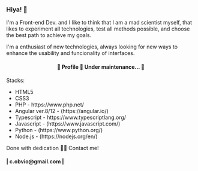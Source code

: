 ### Hiya! 👋

<!--
**radamesk9/radamesk9** is a ✨ _special_ ✨ repository because its `README.md` (this file) appears on your GitHub profile.

Here are some ideas to get you started:

- 🔭 I’m currently working on ...
- 🌱 I’m currently learning ...
- 👯 I’m looking to collaborate on ...
- 🤔 I’m looking for help with ...
- 💬 Ask me about ...
- 📫 How to reach me: ...| c.obvio@gmail.com |
- 😄 Pronouns: ...
- ⚡ Fun fact: ... Feito com dedicação por Radamés Terhorst 👋🏽 Entre em contato!
-->

I'm a Front-end Dev. and I like to think that I am a mad scientist myself, that likes to experiment all technologies, test all methods possible, and choose the best path to achieve my goals.

I'm a enthusiast of new technologies, always looking for new ways to enhance the usability and funcionality of interfaces.
<h4 align="center"> 
	🚧  Profile 🚀 Under maintenance...  🚧
</h4>

Stacks:
<ul>
  <li>
    <a>HTML5</a>
  </li>
  <li>
    <a>CSS3</a>
  </li>
  <li>
    <a>PHP - https://www.php.net/</a>
  </li>
  <li>
    <a>Angular ver.8/12 - (https://angular.io/)</a>
  </li>
  <li>
    <a>Typescript - https://www.typescriptlang.org/</a>
  </li>
  <li>  
    <a>Javascript - (https://www.javascript.com/)</a>
  </li>
  <li>
    <a>Python - (https://www.python.org/)</a>
  </li>
  <li>
    <a>Node.js - (https://nodejs.org/en/)</a>
  </li>  
</ul>
<p>Done with dedication 👋🏽 Contact me!<br></p>
<h4>| c.obvio@gmail.com |</h4>
